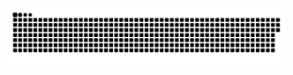 <div align="center">
  <picture>
    <source media="(prefers-color-scheme: dark)" srcset="https://raw.githubusercontent.com/haolamnm/haolamnm/output/github-snake-dark.svg" />
    <source media="(prefers-color-scheme: light)" srcset="https://raw.githubusercontent.com/haolamnm/haolamnm/output/github-snake.svg" />
    <img alt="github-snake" src="https://raw.githubusercontent.com/haolamnm/haolamnm/output/github-snake.svg" />
  </picture>
</div>
